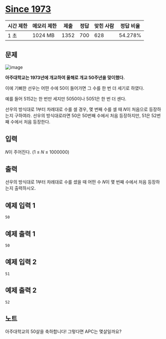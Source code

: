 # [Since 1973](https://www.acmicpc.net/problem/28135)

| 시간 제한 | 메모리 제한 | 제출 | 정답 | 맞힌 사람 | 정답 비율 |
| --- | --- | --- | --- | --- | --- |
| 1 초 | 1024 MB | 1352 | 700 | 628 | 54.278% |

## 문제

![image](https://upload.acmicpc.net/689d44f8-9017-44c2-804b-426919835309/-/preview/)

**아주대학교는 1973년에 개교하여 올해로 개교 50주년을 맞이했다.**

이에 기뻐한 선우는 어떤 수에 50이 들어가면 그 수를 한 번 더 세기로 하였다.

예를 들어 5152는 한 번만 세지만 5050이나 5051은 한 번 더 센다.

선우의 방식대로 1부터 차례대로 수를 셀 경우, 몇 번째 수를 셀 때 𝑁이 처음으로 등장하는지 구하여라. 선우의 방식대로라면 50은 50번째 수에서 처음 등장하지만, 51은 52번째 수에서 처음 등장한다.

## 입력

𝑁이 주어진다. (1 ≤ 𝑁 ≤ 1000000)

## 출력

선우의 방식대로 1부터 차례대로 수를 셌을 때 어떤 수 𝑁이 몇 번째 수에서 처음 등장하는지 출력하시오.

## 예제 입력 1

```
50

```

## 예제 출력 1

```
50

```

## 예제 입력 2

```
51

```

## 예제 출력 2

```
52

```

## 노트

아주대학교의 50살을 축하합니다! 그렇다면 APC는 몇살일까요?
